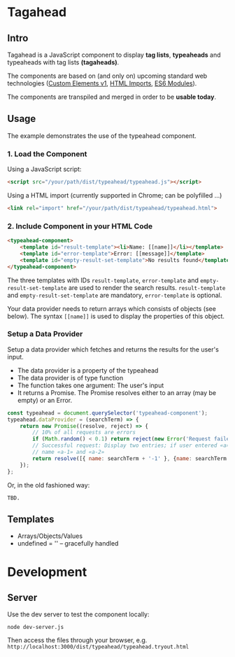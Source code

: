 # Tagahead

## Intro

Tagahead is a JavaScript component to display **tag lists**, **typeaheads** and typeaheads with tag lists **(tagaheads)**.

The components are based on (and only on) upcoming standard web technologies ([Custom Elements v1](https://developers.google.com/web/fundamentals/getting-started/primers/customelements#addingmarkup), [HTML Imports](https://w3c.github.io/webcomponents/spec/imports/), [ES6 Modules](https://developer.mozilla.org/en-US/docs/Web/JavaScript/Reference/Statements/import)). 

The components are transpiled and merged in order to be **usable today**. 

## Usage

The example demonstrates the use of the typeahead component. 

### 1. Load the Component

Using a JavaScript script:

```html
<script src="/your/path/dist/typeahead/typeahead.js"></script>
```

Using a HTML import (currently supported in Chrome; can be polyfilled …)

```html
<link rel="import" href="/your/path/dist/typeahead/typeahead.html">
```

### 2. Include Component in your HTML Code

```html
<typeahead-component>
	<template id="result-template"><li>Name: [[name]]</li></template>
	<template id="error-template">Error: [[message]]</template>
	<template id="empty-result-set-template">No results found</template>
</typeahead-component>
```

The three templates with IDs `result-template`, `error-template` and `empty-result-set-template` are used to render the search results. `result-template` and `empty-result-set-template` are mandatory, `error-template` is optional.

Your data provider needs to return arrays which consists of objects (see below). The syntax `[[name]]` is used to display the properties of this object.

### Setup a Data Provider

Setup a data provider which fetches and returns the results for the user's input. 

- The data provider is a property of the typeahead
- The data provider is of type function
- The function takes one argument: The user's input
- It returns a Promise. The Promise resolves either to an array (may be empty) or an Error.

```javascript
const typeahead = document.querySelector('typeahead-component');
typeahead.dataProvider = (searchTerm) => {
	return new Promise((resolve, reject) => {
		// 10% of all requests are errors
		if (Math.random() < 0.1) return reject(new Error('Request failed'));
		// Successful request: Display two entries; if user entered «a», return objects with
		// name «a-1» and «a-2»
		return resolve([{ name: searchTerm + '-1' }, {name: searchTerm + '-2' }]);
	});
};
```

Or, in the old fashioned way:
```
TBD.
```


## Templates

- Arrays/Objects/Values
- undefined = '' – gracefully handled

# Development

## Server

Use the dev server to test the component locally:

    node dev-server.js

Then access the files through your browser, e.g. `http://localhost:3000/dist/typeahead/typeahead.tryout.html`